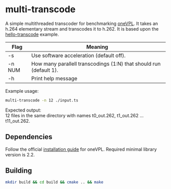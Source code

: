 # multi-transcode
A simple multithreaded transcoder for benchmarking [oneVPL](https://spec.oneapi.io/onevpl/latest/index.html). It takes an h.264 elementary stream and transcodes it to h.262. It is based upon the [hello-transcode](https://github.com/oneapi-src/oneVPL/tree/master/examples/api2x/hello-transcode) example.

| Flag     | Meaning                                                            |
|----------|--------------------------------------------------------------------|
| -s       | Use software acceleration (default off).                           |
| -n NUM   | How many parallell transcodings (1:N) that should run (default 1). |
| -h       | Print help message                                                 |

Example usage:
~~~bash
multi-transcode -n 12 ./input.ts
~~~

Expected output:  
12 files in the same directory with names t0\_out.262, t1\_out.262 ... t11\_out.262.

## Dependencies
Follow the official [installation guide](https://github.com/oneapi-src/oneVPL#installation-and-usage) for oneVPL. Required minimal library version is 2.2.

## Building
~~~bash
mkdir build && cd build && cmake .. && make
~~~
